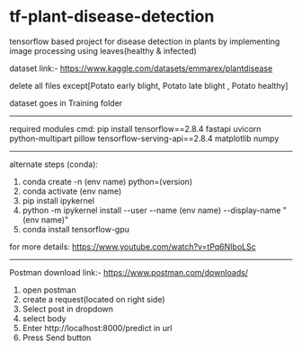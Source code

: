 # tf-plant-disease-detection

tensorflow based project for disease detection in plants by implementing image processing using leaves(healthy & infected)

dataset link:- https://www.kaggle.com/datasets/emmarex/plantdisease

delete all files except[Potato early blight,  Potato late blight , Potato healthy]
  
dataset goes in Training folder


-----------------------------------------------------------------------------------------------------------------------------------------

required modules cmd:
  pip install tensorflow==2.8.4 fastapi uvicorn python-multipart pillow tensorflow-serving-api==2.8.4 matplotlib numpy

-----------------------------------------------------------------------------------------------------------------------------------------
alternate steps (conda):
1. conda create -n (env name) python=(version)
2. conda activate (env name)
3. pip install ipykernel
4. python -m ipykernel install --user --name (env name) --display-name "(env name)"
5. conda install tensorflow-gpu


for more details: https://www.youtube.com/watch?v=tPq6NIboLSc

-----------------------------------------------------------------------------------------------------------------------------------------


Postman download link:- https://www.postman.com/downloads/
1. open postman
2. create a request(located on right side)
3. Select post in dropdown
4. select body
5. Enter http://localhost:8000/predict in url
6. Press Send button
